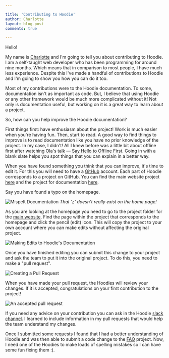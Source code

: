 ```yaml
---

title: 'Contributing to Hoodie'
author: Charlotte
layout: blog-post
comments: true

---
```


Hello! 

My name is [Charlotte](https://www.twitter.com/charlotteis) and I'm going to tell you about contributing to Hoodie. I am a self-taught web developer who has been programming for around nine months. Which means that in comparison to most people, I have much less experience. Despite this I've made a handful of contributions to Hoodie and I'm going to show you how you can do it too.

Most of my contributions were to the Hoodie documentation. To some, documentation isn't as important as code. But, I believe that using Hoodie or any other framework would be much more complicated without it! Not only is documentation useful, but working on it is a great way to learn about a project.

So, how can you help improve the Hoodie documentation?

First things first: have enthusiasm about the project! Work is much easier when you're having fun. Then, start to read. A good way to find things to improve is to read documentation like you have no prior knowledge of the project. In my case, I didn't! All I knew before was a little bit about offline first after watching [Ola](https://www.twitter.com/misprintedtype)'s talk &mdash; [Say Hello to Offline First](https://www.youtube.com/watch?v=ZsMS_sviJs0). Going in with a blank slate helps you spot things that you can explain in a better way.

When you have found something you think that you can improve, it's time to edit it. For this you will need to have a [GitHub](https://github.com) account. Each part of Hoodie corresponds to a project on GitHub. You can find the main website project [here](https://github.com/hoodiehq/hood.ie) and the project for documentation [here](https://github.com/hoodiehq/documentation).

Say you have found a typo on the homepage.

![Mispelt Documentation](/dist/blog/2015/05/contrib-hoodie-documentationz.png)
_That 'z' doesn't really exist on the home page!_

As you are looking at the homepage you need to go to the project folder for the [main website](https://github.com/hoodiehq/hood.ie). Find the page within the project that corresponds to the homepage and click the pencil (edit) icon. This will copy the project to your own account where you can make edits without affecting the original project.

![Making Edits to Hoodie's Documentation](/dist/blog/2015/05/contrib-hoodie-editingcode.png)

Once you have finished editing you can submit this change to your project and ask the team to put it  into the original project. To do this, you need to make a "pull request".

![Creating a Pull Request](/dist/blog/2015/05/contrib-hoodie-createapr.png)

When you have made your pull request, the Hoodies will review your changes. If it is accepted, congratulations on your first contribution to the project!

![An accepted pull request](/dist/blog/2015/05/contrib-hoodie-mergedpr.png)

If you need any advice on your contribution you can ask in the Hoodie [slack channel](http://hood.ie/chat/). I learned to include information in my pull requests that would help the team understand my changes.

Once I submitted some requests I found that I had a better understanding of Hoodie and was then able to submit a code change to the [FAQ](http://faq.hood.ie) project. Now, I need one of the Hoodies to make loads of spelling mistakes so I can have some fun fixing them :).




